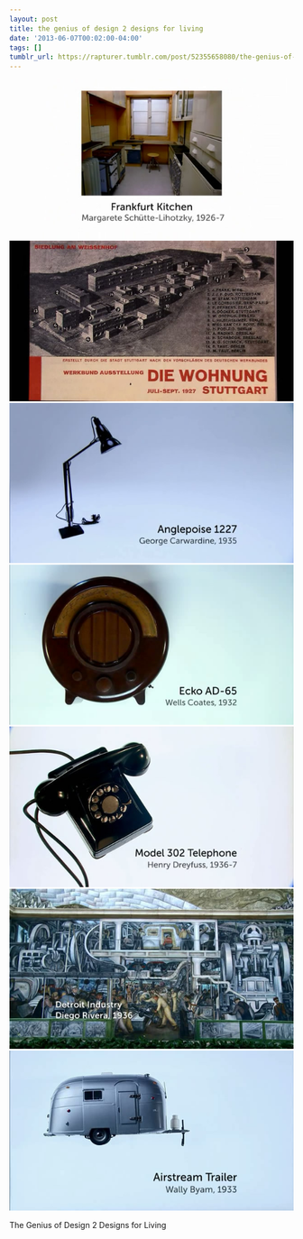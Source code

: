 ```yaml
---
layout: post
title: the genius of design 2 designs for living
date: '2013-06-07T00:02:00-04:00'
tags: []
tumblr_url: https://rapturer.tumblr.com/post/52355658080/the-genius-of-design-2-designs-for-living
---
```

 ![](/assets/img/tumblr_mo08kq1glX1r6af0jo1_640.jpg)  
 ![](/assets/img/tumblr_mo08kq1glX1r6af0jo2_640.jpg)  
 ![](/assets/img/tumblr_mo08kq1glX1r6af0jo3_640.jpg)  
 ![](/assets/img/tumblr_mo08kq1glX1r6af0jo4_640.jpg)  
 ![](/assets/img/tumblr_mo08kq1glX1r6af0jo6_640.jpg)  
 ![](/assets/img/tumblr_mo08kq1glX1r6af0jo5_640.jpg)  
 ![](/assets/img/tumblr_mo08kq1glX1r6af0jo7_640.jpg)  
  

The Genius of Design 2 Designs for Living

